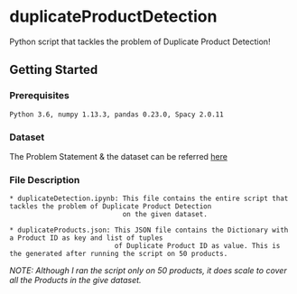 # duplicateProductDetection
Python script that tackles the problem of Duplicate Product Detection!

## Getting Started 

### Prerequisites

    Python 3.6, numpy 1.13.3, pandas 0.23.0, Spacy 2.0.11
    
### Dataset

The Problem Statement & the dataset can be referred [here](https://huew.blob.core.windows.net/assignments/Assignment.html)

### File Description 

    * duplicateDetection.ipynb: This file contains the entire script that tackles the problem of Duplicate Product Detection 
                                on the given dataset.
                                
    * duplicateProducts.json: This JSON file contains the Dictionary with a Product ID as key and list of tuples
                              of Duplicate Product ID as value. This is the generated after running the script on 50 products.
                              
_NOTE: Although I ran the script only on 50 products, it does scale to cover all the Products in the give dataset._                               
